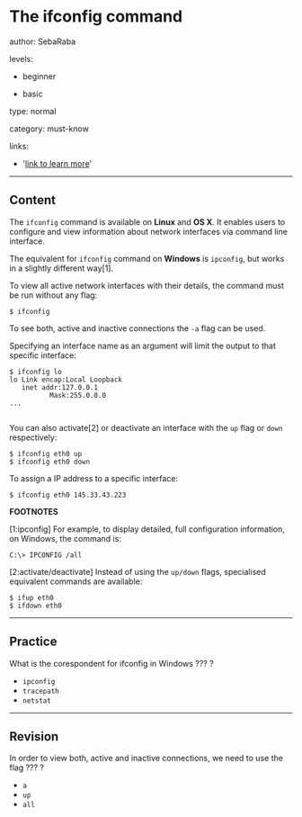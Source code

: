 # The ifconfig command
author: SebaRaba

levels:

  - beginner

  - basic

type: normal

category: must-know

links:

  - '[link to learn more](https://enki.com)'

---
## Content

The `ifconfig` command is available on **Linux** and **OS X**. It enables users to configure and view information about network interfaces via command line interface.

The equivalent for `ifconfig` command on **Windows** is `ipconfig`, but works in a slightly different way[1].

To view all active network interfaces with their details, the command must be run without any flag:
```
$ ifconfig

```
To see both, active and inactive connections the `-a` flag can be used.

Specifying an interface name as an argument will limit the output to that specific interface:

```
$ ifconfig lo
lo Link encap:Local Loopback  
   inet addr:127.0.0.1  
          Mask:255.0.0.0
...


```
You can also activate[2] or deactivate an interface with the `up` flag or `down` respectively:

```
$ ifconfig eth0 up
$ ifconfig eth0 down

```

To assign a IP address to a specific interface:

```
$ ifconfig eth0 145.33.43.223
```

**FOOTNOTES**

[1:ipconfig]
For example, to display detailed, full configuration information, on Windows, the command is:
```
C:\> IPCONFIG /all
```
[2:activate/deactivate]
Instead of using the `up/down` flags, specialised equivalent commands are available:
```
$ ifup eth0
$ ifdown eth0
```
---
## Practice

What is the corespondent for ifconfig in Windows
??? ?

* `ipconfig`
* `tracepath`
* `netstat`

---
## Revision

In order to view both, active and inactive connections, we need to use the flag
??? ?

* `a`
* `up`
* `all`
